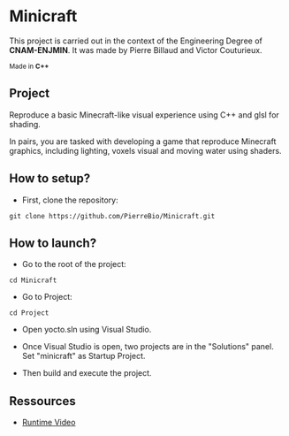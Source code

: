 # Minicraft

This project is carried out in the context of the Engineering Degree of **CNAM-ENJMIN**. It was made by Pierre Billaud and Victor Couturieux.

<sub>Made in __C++__</sub>

## Project

Reproduce a basic Minecraft-like visual experience using C++ and glsl for shading.

In pairs, you are tasked with developing a game that reproduce Minecraft graphics, including lighting, voxels visual and moving water using shaders.

## How to setup?

- First, clone the repository:

```
git clone https://github.com/PierreBio/Minicraft.git
```

## How to launch?

- Go to the root of the project:

```
cd Minicraft
```

- Go to Project:

```
cd Project
```

- Open yocto.sln using Visual Studio.

- Once Visual Studio is open, two projects are in the "Solutions" panel. Set "minicraft" as Startup Project.

- Then build and execute the project.

## Ressources

- [Runtime Video](https://www.youtube.com/watch?v=iRb4MZI_QTM&embeds_referring_euri=https%3A%2F%2Fvictorcouturieux.github.io%2F&source_ve_path=MjM4NTE)